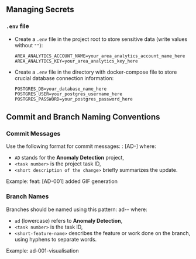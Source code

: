 ## Managing Secrets

### `.env` file

- Create a `.env` file in the project root to store sensitive data (write values without `""`):
  ```
  AREA_ANALYTICS_ACCOUNT_NAME=your_area_analytics_account_name_here
  AREA_ANALYTICS_KEY=your_area_analytics_key_here
  ```

- Create a `.env` file in the directory with docker-compose file to store crucial database connection information:
  ```
  POSTGRES_DB=your_database_name_here
  POSTGRES_USER=your_postgres_username_here
  POSTGRES_PASSWORD=your_postgres_password_here
  ```

## Commit and Branch Naming Conventions

### Commit Messages
Use the following format for commit messages:
<type>: [AD-<task number>] <short description of the change>
where:
- `AD` stands for the **Anomaly Detection** project,
- `<task number>` is the project task ID,
- `<short description of the change>` briefly summarizes the update.

Example:
feat: [AD-001] added GIF generation

### Branch Names
Branches should be named using this pattern:
ad-<task number>-<short-feature-name>
where:
- `ad` (lowercase) refers to **Anomaly Detection**,
- `<task number>` is the task ID,
- `<short-feature-name>` describes the feature or work done on the branch, using hyphens to separate words.

Example:
ad-001-visualisation